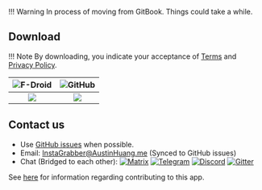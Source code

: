 !!! Warning
    In process of moving from GitBook. Things could take a while.

## Download

!!! Note
    By downloading, you indicate your acceptance of [Terms](./tos) and [Privacy Policy](./privacy).

| ![F-Droid](https://img.shields.io/f-droid/v/me.austinhuang.instagrabber.svg) | ![GitHub](https://img.shields.io/github/release/austinhuang0131/barinsta.svg?logo=github) |
| :---: | :---: |
| <a href="https://f-droid.org/en/packages/me.austinhuang.instagrabber/"><img src="https://fdroid.gitlab.io/artwork/badge/get-it-on.png"></a> | <a href="https://github.com/austinhuang0131/barinsta/releases/latest"><img src="https://raw.githubusercontent.com/andOTP/andOTP/master/assets/badges/get-it-on-github.png"></a> |

## Contact us

* Use [GitHub issues](https://github.com/austinhuang0131/barinsta/issues) when possible.
* Email: [InstaGrabber@AustinHuang.me](mailto:instagrabber@austinhuang.me) (Synced to GitHub issues)
* Chat (Bridged to each other): [![Matrix](https://img.shields.io/badge/Matrix-@Barinsta:matrix.org-000000?logo=matrix)](https://matrix.to/#/#barinsta:matrix.org) [![Telegram](https://img.shields.io/badge/Telegram-@Grabber__App-2CA5E0?logo=telegram)](https://t.me/grabber_app) [![Discord](https://img.shields.io/badge/Discord-YtEDzN2-7289da?logo=discord&logoColor=white)](https://discord.gg/YtEDzN2) [![Gitter](https://img.shields.io/badge/Gitter-InstaGrabber/General-ed1965?logo=gitter)](https://gitter.im/instagrabber/general)

See [here](https://github.com/austinhuang0131/barinsta/blob/master/.github/CONTRIBUTING.md) for information regarding contributing to this app.